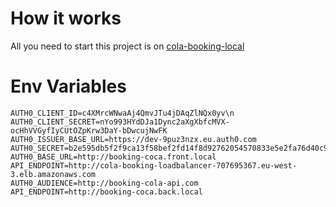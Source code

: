 # How it works

All you need to start this project is on [cola-booking-local](https://github.com/willyj87/cola-booking-local)

# Env Variables

```
AUTH0_CLIENT_ID=c4XMrcWNwaAj4QmvJTu4jDAqZlNQx0yv\n
AUTH0_CLIENT_SECRET=nYo993HYdDJa1Dync2aXgXbfcMVX-ocHhVVGyfIyCUtOZpKrw3DaY-bDwcujNwFK
AUTH0_ISSUER_BASE_URL=https://dev-9puz3nzx.eu.auth0.com
AUTH0_SECRET=b2e595db5f2f9ca13f58bef2fd14f8d92762054570833e5e2fa76d40c940a824
AUTH0_BASE_URL=http://booking-coca.front.local
API_ENDPOINT=http://cola-booking-loadbalancer-707695367.eu-west-3.elb.amazonaws.com
AUTH0_AUDIENCE=http://booking-cola-api.com
API_ENDPOINT=http://booking-coca.back.local

```
